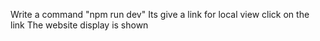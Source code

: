 Write a command "npm run dev"
Its give a link for local view 
click on the link
The website display is shown